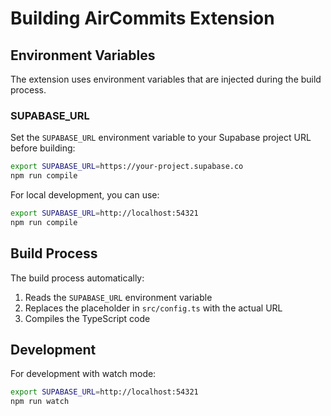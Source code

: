 # Building AirCommits Extension

## Environment Variables

The extension uses environment variables that are injected during the build process.

### SUPABASE_URL

Set the `SUPABASE_URL` environment variable to your Supabase project URL before building:

```bash
export SUPABASE_URL=https://your-project.supabase.co
npm run compile
```

For local development, you can use:
```bash
export SUPABASE_URL=http://localhost:54321
npm run compile
```

## Build Process

The build process automatically:
1. Reads the `SUPABASE_URL` environment variable
2. Replaces the placeholder in `src/config.ts` with the actual URL
3. Compiles the TypeScript code

## Development

For development with watch mode:
```bash
export SUPABASE_URL=http://localhost:54321
npm run watch
``` 